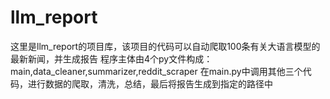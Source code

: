 # llm_report
这里是llm_report的项目库，该项目的代码可以自动爬取100条有关大语言模型的最新新闻，并生成报告
程序主体由4个py文件构成：main,data_cleaner,summarizer,reddit_scraper
在main.py中调用其他三个代码，进行数据的爬取，清洗，总结，最后将报告生成到指定的路径中
